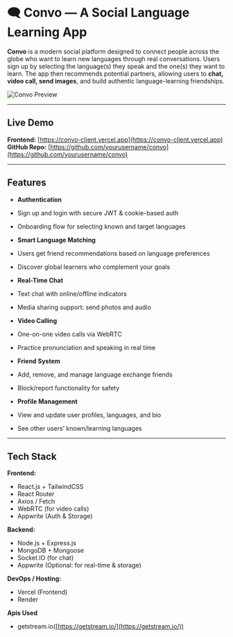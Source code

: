 # 🗨️ Convo — A Social Language Learning App

**Convo** is a modern social platform designed to connect people across the globe who want to learn new languages through real conversations. Users sign up by selecting the language(s) they speak and the one(s) they want to learn. The app then recommends potential partners, allowing users to **chat, video call, send images**, and build authentic language-learning friendships.

![Convo Preview](./preview.png) <!-- Optional: Add a screenshot -->

---

## Live Demo

**Frontend:** [https://convo-client.vercel.app](https://convo-client.vercel.app)  
**GitHub Repo:** [https://github.com/yourusername/convo](https://github.com/yourusername/convo)

---

##  Features

-  **Authentication**
  - Sign up and login with secure JWT & cookie-based auth
  - Onboarding flow for selecting known and target languages

-  **Smart Language Matching**
  - Users get friend recommendations based on language preferences
  - Discover global learners who complement your goals

-  **Real-Time Chat**
  - Text chat with online/offline indicators
  - Media sharing support: send photos and audio

-  **Video Calling**
  - One-on-one video calls via WebRTC
  - Practice pronunciation and speaking in real time

-  **Friend System**
  - Add, remove, and manage language exchange friends
  - Block/report functionality for safety

-  **Profile Management**
  - View and update user profiles, languages, and bio
  - See other users’ known/learning languages

---

## Tech Stack

**Frontend:**
- React.js + TailwindCSS
- React Router
- Axios / Fetch
- WebRTC (for video calls)
- Appwrite (Auth & Storage)

**Backend:**
- Node.js + Express.js
- MongoDB + Mongoose
- Socket.IO (for chat)
- Appwrite (Optional: for real-time & storage)

**DevOps / Hosting:**
- Vercel (Frontend)
- Render

**Apis Used**
- getstream.io([https://getstream.io/](https://getstream.io/))

